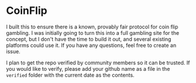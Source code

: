 # CoinFlip

I built this to ensure there is a known, provably fair protocol for coin flip gambling. I was initially going to turn this into a full gambling site for the concept, but I don't have the time to build it out, and several existing platforms could use it. If you have any questions, feel free to create an issue.

I plan to get the repo verified by community members so it can be trusted. If you would like to verify, please add your github name as a file in the `verified` folder with the current date as the contents.
